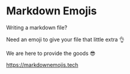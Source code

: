 # Markdown Emojis
Writing a markdown file? 

Need an emoji to give your file that little extra :ok_hand:

We are here to provide the goods :sunglasses:

https://markdownemojis.tech

